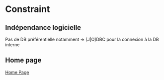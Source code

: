# Constraint #

## Indépendance logicielle ##
Pas de DB préférentielle notamment => [J|O]DBC pour la connexion à la DB interne

## Home page ##
[Home Page](../README.md)